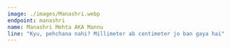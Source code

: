 ```yaml
---
image: ./images/Manashri.webp
endpoint: manashri
name: Manashri Mehta AKA Mannu
line: "Kyu, pehchana nahi? Millimeter ab centimeter jo ban gaya hai"
---
```

